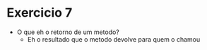 # Exercicio 7

+ O que eh o retorno de um metodo?
    + Eh o resultado que o metodo devolve para quem o chamou